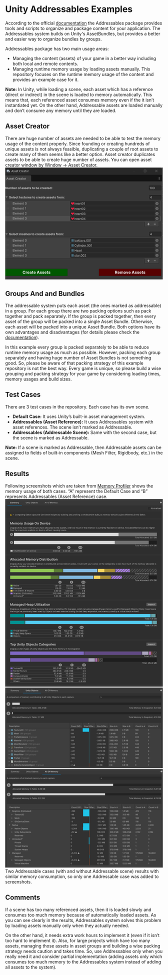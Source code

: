 
# Unity Addressables Examples

According to the official [documentation](https://docs.unity3d.com/Packages/com.unity.addressables@2.3/manual/index.html) the Addressables package provides tools and scripts to organize and package content for your application. The Addressables system builds on Unity's AssetBundles, but provides a better and easier way to organize bundles by groups.

Addressables package has two main usage areas:
* Managing the content (assets) of your game in a better way including both local and remote contents.
* Managing runtime memory usage by loading assets manually.
This repository focuses on the runtime memory usage of the content and provides an example case for it.

**Note:** In Unity, while loading a scene, each asset which has a reference (direct or indirect) in the scene is loaded to memory automatically. This means that, each referenced asset consumes memory even if the it isn’t instantiated yet. On the other hand, Addressable assets are loaded manually and don’t consume any memory until they are loaded. 

## Asset Creator

There are huge number of assets are needed to be able to test the memory usage of the content properly. Since founding or creating hundreds of unique assets is not always feasible, duplicating a couple of root assets to create many of them seems like a better option.
Asset creator duplicates assets to be able to create huge number of assets. You can open asset creator window by Window -> Asset Creator.
![Asset Creator Window](Screenshots/AssetCreatorWindow.png)

## Groups And and Bundles

The addressable system puts each asset (the ones marked as addressable) in a group. For each group there are two packing options such as pack together and pack separately. If the group is packed together, then every asset of the group will be packed into a single Asset Bundle. Otherwise, each asset will be packed into a unique Asset Bundle. Both options have its own advantages and disadvantages (for details please check the [documentation](https://docs.unity3d.com/Packages/com.unity.addressables@2.3/manual/index.html)).

In this example every group is packed separately to be able to reduce runtime memory usage as much as possible. However, packing each group separately and having huge number of Asset Bundles is not something good. So, please be aware of that packing strategy of this example repository is not the best way. Every game is unique, so please build a wise grouping and packing strategy for your game by considering loading times, memory usages and build sizes.

## Test Cases

There are 3 test cases in the repository. Each case has its own scene.
* **Default Case:** It uses Unity’s built-in asset management system.
* **Addressables (Asset Reference):** It uses Addressables system with asset references. The scene isn’t marked as Addressable.
* **Addressables (Addressable Scene):** Same with the second case, but the scene is marked as Addressable.

**Note:** If a scene is marked as Addressable, then Addressable assets can be assigned to fields of built-in components (Mesh Filter, Rigidbody, etc.) in the scene.

## Results

Following screenshots which are taken from [Memory Profiler](https://docs.unity3d.com/Packages/com.unity.memoryprofiler@1.1/manual/index.html) shows the memory usage of both cases. “A” represent the Default Case and “B” represents Addressables (Asset Reference) case.
![Memory Profiler Summary](Screenshots/MemoryProfilerSummary.png)
![Memory Profiler Unity Objects](Screenshots/MemoryProfilerObjects.png)
![Memory Profiler Memory](Screenshots/MemoryProfilerMemory.png)
Two Addressable cases (with and without Addressable scene) results with similar memory consumption, so only one Addressable case was added to screenshots.
## Comments

If a scene has too many referenced assets, then it is loaded slowly and consumes too much memory because of automatically loaded assets. As you can see clearly in the results, Addressables system solves this problem by loading assets manually only when they actually needed. 

On the other hand, it needs extra work hours to implement it (even if it isn’t too hard to implement it). Also, for large projects which have too many assets, managing those assets in asset groups and building a wise packing strategy needs caution and takes time. So, use Addressables only when you really need it and consider partial implementation (adding assets only which consumes too much memory to the Addressables system instead of adding all assets to the system).
